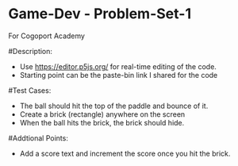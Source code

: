 # Game-Dev - Problem-Set-1
For Cogoport Academy

#Description:
- Use https://editor.p5js.org/ for real-time editing of the code.
- Starting point can be the paste-bin link I shared for the code

#Test Cases:
- The ball should hit the top of the paddle and bounce of it.
- Create a brick (rectangle) anywhere on the screen
- When the ball hits the brick, the brick should hide.

#Addtional Points:
- Add a score text and increment the score once you hit the brick.
